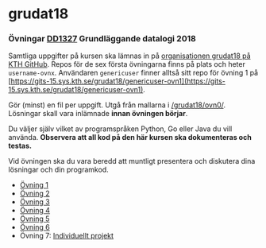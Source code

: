 # grudat18

### Övningar [DD1327](https://www.kth.se/social/course/DD1327/) Grundläggande datalogi 2018

Samtliga uppgifter på kursen ska lämnas in på
[organisationen grudat18 på KTH GitHub](https://gits-15.sys.kth.se/grudat18).
Repos för de sex första övningarna finns på plats och heter `username-ovnx`.
Användaren `genericuser` finner alltså sitt repo för övning 1 på
[https://gits-15.sys.kth.se/grudat18/genericuser-ovn1](https://gits-15.sys.kth.se/grudat18/genericuser-ovn1).

Gör (minst) en fil per uppgift. Utgå från mallarna i
[/grudat18/ovn0/](https://github.com/yourbasic/grudat18/tree/master/ovn0).
Lösningar skall vara inlämnade **innan övningen börjar**.

Du väljer själv vilket av programspråken Python, Go eller Java du vill använda.
**Observera att all kod på den här kursen ska dokumenteras och testas.**

Vid övningen ska du vara beredd att muntligt presentera och diskutera dina lösningar och din programkod.

- [Övning 1](https://github.com/yourbasic/grudat18/blob/master/ovn1.md)
- [Övning 2](https://github.com/yourbasic/grudat18/blob/master/ovn2.md)
- [Övning 3](https://github.com/yourbasic/grudat18/blob/master/ovn3.md)
- [Övning 4](https://github.com/yourbasic/grudat18/blob/master/ovn4.md)
- [Övning 5](https://github.com/yourbasic/grudat18/blob/master/ovn5.md)
- [Övning 6](https://github.com/yourbasic/grudat18/blob/master/ovn6.md)
- Övning 7: [Individuellt projekt](https://github.com/yourbasic/grudat18/blob/master/individuellt-projekt.md)
